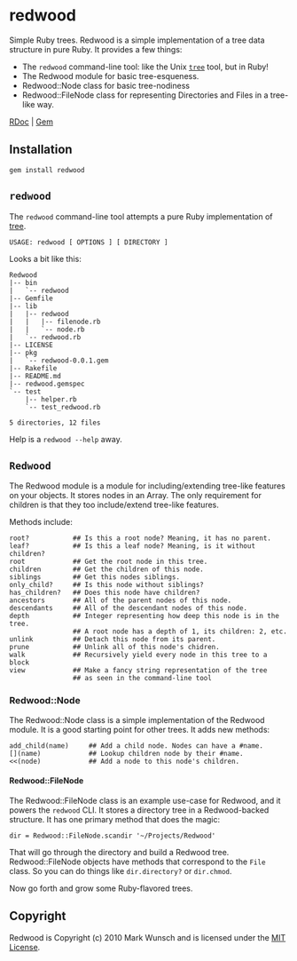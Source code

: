 # redwood

Simple Ruby trees. Redwood is a simple implementation of a tree data structure in pure Ruby. It provides a few things:

+ The `redwood` command-line tool: like the Unix [`tree`](http://mama.indstate.edu/users/ice/tree/) tool, but in Ruby!
+ The Redwood module for basic tree-esqueness.
+ Redwood::Node class for basic tree-nodiness
+ Redwood::FileNode class for representing Directories and Files in a tree-like way.

[RDoc](http://rdoc.info/projects/mwunsch/redwood) | [Gem](http://rubygems.org/gems/redwood)

## Installation

	gem install redwood

## `redwood`

The `redwood` command-line tool attempts a pure Ruby implementation of [tree](http://man.cx/tree).

	USAGE: redwood [ OPTIONS ] [ DIRECTORY ]
	
Looks a bit like this:

	Redwood
	|-- bin
	|   `-- redwood
	|-- Gemfile
	|-- lib
	|   |-- redwood
	|   |   |-- filenode.rb
	|   |   `-- node.rb
	|   `-- redwood.rb
	|-- LICENSE
	|-- pkg
	|   `-- redwood-0.0.1.gem
	|-- Rakefile
	|-- README.md
	|-- redwood.gemspec
	`-- test
	    |-- helper.rb
	    `-- test_redwood.rb

	5 directories, 12 files
	
Help is a `redwood --help` away.

## `Redwood`

The Redwood module is a module for including/extending tree-like features on your objects. It stores nodes in an Array. The only requirement for children is that they too include/extend tree-like features.

Methods include:

	root?	 		## Is this a root node? Meaning, it has no parent.
	leaf? 			## Is this a leaf node? Meaning, is it without children?
	root  			## Get the root node in this tree.
	children 		## Get the children of this node.
	siblings		## Get this nodes siblings.
	only_child? 	## Is this node without siblings?
	has_children? 	## Does this node have children?
	ancestors 		## All of the parent nodes of this node.
	descendants 	## All of the descendant nodes of this node.
	depth 			## Integer representing how deep this node is in the tree.
					## A root node has a depth of 1, its children: 2, etc.
	unlink			## Detach this node from its parent.
	prune			## Unlink all of this node's chidren.
	walk			## Recursively yield every node in this tree to a block
	view			## Make a fancy string representation of the tree
					## as seen in the command-line tool
					
### Redwood::Node

The Redwood::Node class is a simple implementation of the Redwood module. It is a good starting point for other trees. It adds new methods:

	add_child(name)		## Add a child node. Nodes can have a #name.
	[](name)			## Lookup children node by their #name.
	<<(node)			## Add a node to this node's children.
	
#### Redwood::FileNode
	
The Redwood::FileNode class is an example use-case for Redwood, and it powers the `redwood` CLI. It stores a directory tree in a Redwood-backed structure. It has one primary method that does the magic:

	dir = Redwood::FileNode.scandir '~/Projects/Redwood'
	
That will go through the directory and build a Redwood tree. Redwood::FileNode objects have methods that correspond to the `File` class. So you can do things like `dir.directory?` or `dir.chmod`.

Now go forth and grow some Ruby-flavored trees.

## Copyright

Redwood is Copyright (c) 2010 Mark Wunsch and is licensed under the [MIT License](http://creativecommons.org/licenses/MIT/).
